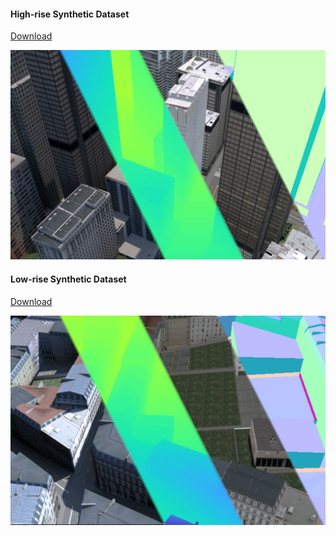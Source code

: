 #### High-rise Synthetic Dataset
[Download](https://buckeyemailosu-my.sharepoint.com/:u:/g/personal/qin_324_osu_edu/EV4P3c3aJOJChsEovPsKTxwBA7axIkrPgO479cnwUTdjVw?e=pl7MFd)

![High-rise Synthetic Dataset](highrise.png)

#### Low-rise Synthetic Dataset
[Download](https://buckeyemailosu-my.sharepoint.com/:u:/g/personal/qin_324_osu_edu/EaKF3ohwrNJJp3uW1myldOkBgPTy38xB-xYU7vauWFYg9g?e=aPRNLR)

![Low-rise Synthetic Dataset](lowrise.png)